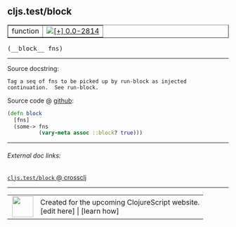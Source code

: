 ## cljs.test/block



 <table border="1">
<tr>
<td>function</td>
<td><a href="https://github.com/cljsinfo/cljs-api-docs/tree/0.0-2814"><img valign="middle" alt="[+] 0.0-2814" title="Added in 0.0-2814" src="https://img.shields.io/badge/+-0.0--2814-lightgrey.svg"></a> </td>
</tr>
</table>


 <samp>
(__block__ fns)<br>
</samp>

---





Source docstring:

```
Tag a seq of fns to be picked up by run-block as injected
continuation.  See run-block.
```


Source code @ [github](https://github.com/clojure/clojurescript/blob/r3153/src/cljs/cljs/test.cljs#L426-L431):

```clj
(defn block
  [fns]
  (some-> fns
          (vary-meta assoc ::block? true)))
```

<!--
Repo - tag - source tree - lines:

 <pre>
clojurescript @ r3153
└── src
    └── cljs
        └── cljs
            └── <ins>[test.cljs:426-431](https://github.com/clojure/clojurescript/blob/r3153/src/cljs/cljs/test.cljs#L426-L431)</ins>
</pre>

-->

---



###### External doc links:

[`cljs.test/block` @ crossclj](http://crossclj.info/fun/cljs.test.cljs/block.html)<br>

---

 <table>
<tr><td>
<img valign="middle" align="right" width="48px" src="http://i.imgur.com/Hi20huC.png">
</td><td>
Created for the upcoming ClojureScript website.<br>
[edit here] | [learn how]
</td></tr></table>

[edit here]:https://github.com/cljsinfo/cljs-api-docs/blob/master/cljsdoc/cljs.test_block.cljsdoc
[learn how]:https://github.com/cljsinfo/cljs-api-docs/wiki/cljsdoc-files

<!--

This information was too distracting to show to readers, but I'll leave it
commented here since it is helpful to:

- pretty-print the data used to generate this document
- and show how to retrieve that data



The API data for this symbol:

```clj
{:ns "cljs.test",
 :name "block",
 :signature ["[fns]"],
 :history [["+" "0.0-2814"]],
 :type "function",
 :full-name-encode "cljs.test_block",
 :source {:code "(defn block\n  [fns]\n  (some-> fns\n          (vary-meta assoc ::block? true)))",
          :title "Source code",
          :repo "clojurescript",
          :tag "r3153",
          :filename "src/cljs/cljs/test.cljs",
          :lines [426 431]},
 :full-name "cljs.test/block",
 :docstring "Tag a seq of fns to be picked up by run-block as injected\ncontinuation.  See run-block."}

```

Retrieve the API data for this symbol:

```clj
;; from Clojure REPL
(require '[clojure.edn :as edn])
(-> (slurp "https://raw.githubusercontent.com/cljsinfo/cljs-api-docs/catalog/cljs-api.edn")
    (edn/read-string)
    (get-in [:symbols "cljs.test/block"]))
```

-->
